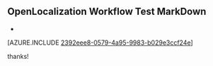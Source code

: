 ## OpenLocalization Workflow Test MarkDown
* 

[AZURE.INCLUDE [2392eee8-0579-4a95-9983-b029e3ccf24e](calleeMd1.md)]

 
thanks!